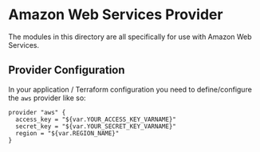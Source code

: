 # Amazon Web Services Provider
The modules in this directory are all specifically for use with Amazon Web
Services.

## Provider Configuration
In your application / Terraform configuration you need to define/configure
the `aws` provider like so:

```
provider "aws" {
  access_key = "${var.YOUR_ACCESS_KEY_VARNAME}"
  secret_key = "${var.YOUR_SECRET_KEY_VARNAME}"
  region = "${var.REGION_NAME}"
}
```
